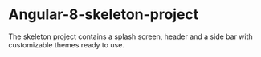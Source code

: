 # Angular-8-skeleton-project
The skeleton project contains a splash screen, header and a side bar with customizable themes ready to use.
